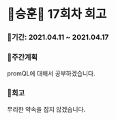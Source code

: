 # 🌼승훈🌼 17회차 회고

### 🥕기간: 2021.04.11 ~ 2021.04.17

### 🍆주간계획

promQL에 대해서 공부하겠습니다.

 ### 🥦회고

무리한 약속을 잡지 않겠습니다.
